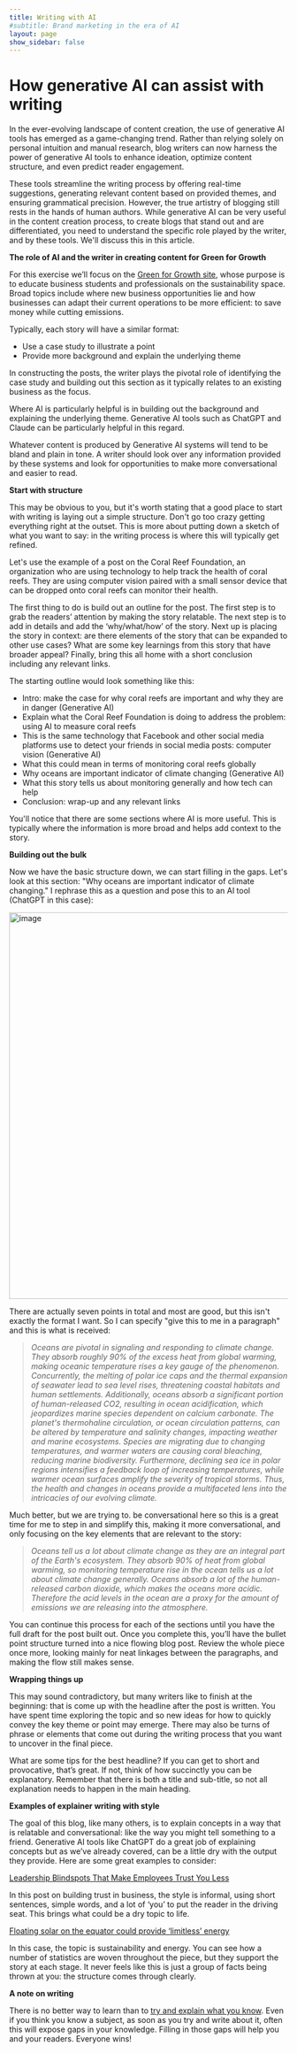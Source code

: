 ```yaml
---
title: Writing with AI
#subtitle: Brand marketing in the era of AI
layout: page
show_sidebar: false
---
```


# **How generative AI can assist with writing**

In the ever-evolving landscape of content creation, the use of generative AI tools has emerged as a game-changing trend. Rather than relying solely on personal intuition and manual research, blog writers can now harness the power of generative AI tools to enhance ideation, optimize content structure, and even predict reader engagement.

These tools streamline the writing process by offering real-time suggestions, generating relevant content based on provided themes, and ensuring grammatical precision. However, the true artistry of blogging still rests in the hands of human authors. While generative AI can be very useful in the content creation process, to create blogs that stand out and are differentiated, you need to understand the specific role played by the writer, and by these tools. We'll discuss this in this article.

**The role of AI and the writer in creating content for Green for Growth**

For this exercise we’ll focus on the [Green for Growth site](https://medium.com/greenforgrowth), whose purpose is to educate business students and professionals on the sustainability space. Broad topics include where new business opportunities lie and how businesses can adapt their current operations to be more efficient: to save money while cutting emissions.

Typically, each story will have a similar format:

- Use a case study to illustrate a point
- Provide more background and explain the underlying theme

In constructing the posts, the writer plays the pivotal role of identifying the case study and building out this section as it typically relates to an existing business as the focus.

Where AI is particularly helpful is in building out the background and explaining the underlying theme. Generative AI tools such as ChatGPT and Claude can be particularly helpful in this regard.

Whatever content is produced by Generative AI systems will tend to be bland and plain in tone. A writer should look over any information provided by these systems and look for opportunities to make more conversational and easier to read.

**Start with structure**

This may be obvious to you, but it's worth stating that a good place to start with writing is laying out a simple structure. Don't go too crazy getting everything right at the outset. This is more about putting down a sketch of what you want to say: in the writing process is where this will typically get refined.

Let's use the example of a post on the Coral Reef Foundation, an organization who are using technology to help track the health of coral reefs. They are using computer vision paired with a small sensor device that can be dropped onto coral reefs can monitor their health. 

The first thing to do is build out an outline for the post. The first step is to grab the readers’ attention by making the story relatable. The next step is to add in details and add the ‘why/what/how’ of the story. Next up is placing the story in context: are there elements of the story that can be expanded to other use cases? What are some key learnings from this story that have broader appeal? Finally, bring this all home with a short conclusion including any relevant links. 

The starting outline would look something like this:

- Intro: make the case for why coral reefs are important and why they are in danger (Generative AI)
- Explain what the Coral Reef Foundation is doing to address the problem: using AI to measure coral reefs
- This is the same technology that Facebook and other social media platforms use to detect your friends in social media posts: computer vision (Generative AI)
- What this could mean in terms of monitoring coral reefs globally
- Why oceans are important indicator of climate changing (Generative AI)
- What this story tells us about monitoring generally and how tech can help
- Conclusion: wrap-up and any relevant links

You'll notice that there are some sections where AI is more useful. This is typically where the information is more broad and helps add context to the story.

**Building out the bulk**

Now we have the basic structure down, we can start filling in the gaps. Let's look at this section: "Why oceans are important indicator of climate changing." I rephrase this as a question and pose this to an AI tool (ChatGPT in this case):

<img width="699" alt="image" src="https://github.com/CagedEther/Nustory/assets/142103717/cd211183-7b5d-42da-985f-2ec753906a83">

There are actually seven points in total and most are good, but this isn't exactly the format I want. So I can specify "give this to me in a paragraph" and this is what is received:

>*Oceans are pivotal in signaling and responding to climate change. They absorb roughly 90% of the excess heat from global warming, making oceanic temperature rises a key gauge of the phenomenon. Concurrently, the melting of polar ice caps and the thermal expansion of seawater lead to sea level rises, threatening coastal habitats and human settlements. Additionally, oceans absorb a significant portion of human-released CO2, resulting in ocean acidification, which jeopardizes marine species dependent on calcium carbonate. The planet's thermohaline circulation, or ocean circulation patterns, can be altered by temperature and salinity changes, impacting weather and marine ecosystems. Species are migrating due to changing temperatures, and warmer waters are causing coral bleaching, reducing marine biodiversity. Furthermore, declining sea ice in polar regions intensifies a feedback loop of increasing temperatures, while warmer ocean surfaces amplify the severity of tropical storms. Thus, the health and changes in oceans provide a multifaceted lens into the intricacies of our evolving climate.*

Much better, but we are trying to. be conversational here so this is a great time for me to step in and simplify this, making it more conversational, and only focusing on the key elements that are relevant to the story:

>*Oceans tell us a lot about climate change as they are an integral part of the Earth's ecosystem. They absorb 90% of heat from global warming, so monitoring temperature rise in the ocean tells us a lot about climate change generally. Oceans absorb a lot of the human-released carbon dioxide, which makes the oceans more acidic. Therefore the acid levels in the ocean are a proxy for the amount of emissions we are releasing into the atmosphere.*

You can continue this process for each of the sections until you have the full draft for the post built out. Once you complete this, you’ll have the bullet point structure turned into a nice flowing blog post. Review the whole piece once more, looking mainly for neat linkages between the paragraphs, and making the flow still makes sense. 

**Wrapping things up**

This may sound contradictory, but many writers like to finish at the beginning: that is come up with the headline after the post is written. You have spent time exploring the topic and so new ideas for how to quickly convey the key theme or point may emerge. There may also be turns of phrase or elements that come out during the writing process that you want to uncover in the final piece. 

What are some tips for the best headline? If you can get to short and provocative, that’s great. If not, think of how succinctly you can be explanatory. Remember that there is both a title and sub-title, so not all explanation needs to happen in the main heading. 

**Examples of explainer writing with style**

The goal of this blog, like many others, is to explain concepts in a way that is relatable and conversational: like the way you might tell something to a friend. Generative AI tools like ChatGPT do a great job of explaining concepts but as we’ve already covered, can be a little dry with the output they provide. Here are some great examples to consider: 

[Leadership Blindspots That Make Employees Trust You Less](https://www.notion.so/f09170d6b4fc445caa1a1884ed21b94f?pvs=21)

In this post on building trust in business, the style is informal, using short sentences, simple words, and a lot of ‘you’ to put the reader in the driving seat. This brings what could be a dry topic to life. 

[Floating solar on the equator could provide ‘limitless’ energy](https://electrek.co/2023/08/10/floating-solar-equator/)

In this case, the topic is sustainability and energy. You can see how a number of statistics are woven throughout the piece, but they support the story at each stage. It never feels like this is just a group of facts being thrown at you: the structure comes through clearly. 

**A note on writing** 

There is no better way to learn than to [try and explain what you know](https://addyosmani.com/blog/write-learn/). Even if you think you know a subject, as soon as you try and write about it, often this will expose gaps in your knowledge. Filling in those gaps will help you and your readers. Everyone wins!
